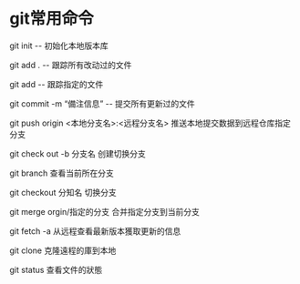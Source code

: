 # git常用命令

git init -- 初始化本地版本库

git add . -- 跟踪所有改动过的文件

git add <file>  -- 跟踪指定的文件

git commit -m “備注信息” -- 提交所有更新过的文件

git push origin <本地分支名>:<远程分支名>  推送本地提交数据到远程仓库指定分支

git check out -b 分支名    创建切换分支

git branch   查看当前所在分支

git checkout 分知名   切换分支

git merge   orgin/指定的分支      合并指定分支到当前分支

git fetch -a 从远程查看最新版本獲取更新的信息

git clone  <url>   克隆遠程的庫到本地

git status 	 查看文件的狀態


